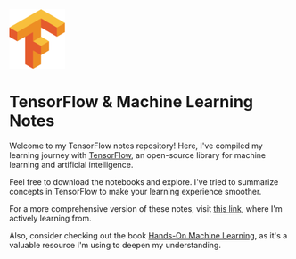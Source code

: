 <img src="logo.png" alt="TensorFlow Logo" width="100"/>

# TensorFlow & Machine Learning Notes

Welcome to my TensorFlow notes repository! Here, I've compiled my learning journey with [TensorFlow](https://www.tensorflow.org/), an open-source library for machine learning and artificial intelligence. 

Feel free to download the notebooks and explore. I've tried to summarize concepts in TensorFlow to make your learning experience smoother.

For a more comprehensive version of these notes, visit [this link](https://github.com/mrdbourke/tensorflow-deep-learning), where I'm actively learning from.

Also, consider checking out the book [Hands-On Machine Learning](https://www.oreilly.com/library/view/hands-on-machine-learning/9781098125967/), as it's a valuable resource I'm using to deepen my understanding.
